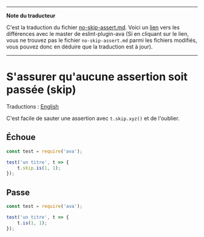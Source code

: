 ___
**Note du traducteur**

C'est la traduction du fichier [no-skip-assert.md](https://github.com/avajs/eslint-plugin-ava/blob/master/docs/rules/no-skip-assert.md). Voici un [lien](https://github.com/avajs/eslint-plugin-ava/compare/7542453058c30ebbc79c7bfeb689492fce226d8f...master#diff-5a0e2d6d6e66efe6059e266a9b4f5456) vers les différences avec le master de eslint-plugin-ava (Si en cliquant sur le lien, vous ne trouvez pas le fichier `no-skip-assert.md` parmi les fichiers modifiés, vous pouvez donc en déduire que la traduction est à jour).
___
# S'assurer qu'aucune assertion soit passée (skip)

Traductions : [English](https://github.com/avajs/eslint-plugin-ava/blob/master/docs/rules/no-skip-assert.md)

C'est facile de sauter une assertion avec `t.skip.xyz()` et de l'oublier.


## Échoue

```js
const test = require('ava');

test('un titre', t => {
	t.skip.is(1, 1);
});
```


## Passe

```js
const test = require('ava');

test('un titre', t => {
	t.is(1, 1);
});
```
